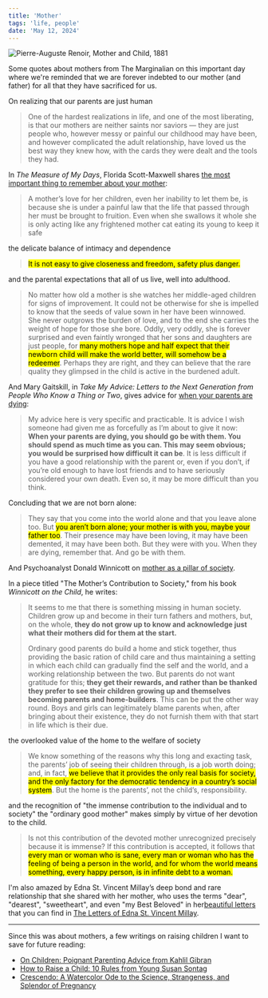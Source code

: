 ```yaml
---
title: 'Mother'
tags: 'life, people'
date: 'May 12, 2024'
---
```


![Pierre-Auguste Renoir, Mother and Child, 1881](/images/mother.png)

Some quotes about mothers from The Marginalian on this important day where we're reminded that we are forever indebted to our mother (and father) for all that they have sacrificed for us.

On realizing that our parents are just human

> One of the hardest realizations in life, and one of the most liberating, is that our mothers are neither saints nor saviors — they are just people who, however messy or painful our childhood may have been, and however complicated the adult relationship, have loved us the best way they knew how, with the cards they were dealt and the tools they had.

In _The Measure of My Days_, Florida Scott-Maxwell shares [the most important thing to remember about your mother](https://www.themarginalian.org/2023/01/10/florida-scott-maxwell-mother/):

> A mother’s love for her children, even her inability to let them be, is because she is under a painful law that the life that passed through her must be brought to fruition. Even when she swallows it whole she is only acting like any frightened mother cat eating its young to keep it safe

the delicate balance of intimacy and dependence

> <mark>It is not easy to give closeness and freedom, safety plus danger.</mark>

and the parental expectations that all of us live, well into adulthood.

> No matter how old a mother is she watches her middle-aged children for signs of improvement. It could not be otherwise for she is impelled to know that the seeds of value sown in her have been winnowed. She never outgrows the burden of love, and to the end she carries the weight of hope for those she bore. Oddly, very oddly, she is forever surprised and even faintly wronged that her sons and daughters are just people, for <mark>many mothers hope and half expect that their newborn child will make the world better, will somehow be a redeemer</mark>. Perhaps they are right, and they can believe that the rare quality they glimpsed in the child is active in the burdened adult.

And Mary Gaitskill, in _Take My Advice: Letters to the Next Generation from People Who Know a Thing or Two_, gives advice for [when your parents are dying](https://www.themarginalian.org/2021/11/11/when-your-parents-are-dying-mary-gaitskill/):

> My advice here is very specific and practicable. It is advice I wish someone had given me as forcefully as I’m about to give it now: **When your parents are dying, you should go be with them. You should spend as much time as you can. This may seem obvious; you would be surprised how difficult it can be**. It is less difficult if you have a good relationship with the parent or, even if you don’t, if you’re old enough to have lost friends and to have seriously considered your own death. Even so, it may be more difficult than you think.

Concluding that we are not born alone:

> They say that you come into the world alone and that you leave alone too. But <mark>you aren’t born alone; your mother is with you, maybe your father too</mark>. Their presence may have been loving, it may have been demented, it may have been both. But they were with you. When they are dying, remember that. And go be with them.

And Psychoanalyst Donald Winnicott on [mother as a pillar of society](https://www.themarginalian.org/2016/05/08/winnicott-mothers-contribution-to-society/).

In a piece titled "The Mother’s Contribution to Society," from his book _Winnicott on the Child_, he writes:

> It seems to me that there is something missing in human society. Children grow up and become in their turn fathers and mothers, but, on the whole, **they do not grow up to know and acknowledge just what their mothers did for them at the start.**
>
> Ordinary good parents do build a home and stick together, thus providing the basic ration of child care and thus maintaining a setting in which each child can gradually find the self and the world, and a working relationship between the two. But parents do not want gratitude for this; **they get their rewards, and rather than be thanked they prefer to see their children growing up and themselves becoming parents and home-builders**. This can be put the other way round. Boys and girls can legitimately blame parents when, after bringing about their existence, they do not furnish them with that start in life which is their due.

the overlooked value of the home to the welfare of society

> We know something of the reasons why this long and exacting task, the parents’ job of seeing their children through, is a job worth doing; and, in fact, <mark>we believe that it provides the only real basis for society, and the only factory for the democratic tendency in a country’s social system</mark>. But the home is the parents’, not the child’s, responsibility.

and the recognition of "the immense contribution to the individual and to society" the "ordinary good mother" makes simply by virtue of her devotion to the child.

> Is not this contribution of the devoted mother unrecognized precisely because it is immense? If this contribution is accepted, it follows that <mark>every man or woman who is sane, every man or woman who has the feeling of being a person in the world, and for whom the world means something, every happy person, is in infinite debt to a woman.</mark>

I'm also amazed by Edna St. Vincent Millay’s deep bond and rare relationship that she shared with her mother, who uses the terms "dear", "dearest", "sweetheart", and even "my Best Beloved" in her[beautiful letters](https://www.themarginalian.org/2013/08/02/edna-st-vincent-millay-love-letter-mother/) that you can find in [The Letters of Edna St. Vincent Millay](https://www.goodreads.com/en/book/show/452228).

---

Since this was about mothers, a few writings on raising children I want to save for future reading:

- [On Children: Poignant Parenting Advice from Kahlil Gibran](https://www.themarginalian.org/2019/09/09/on-children-kahlil-gibran/)
- [How to Raise a Child: 10 Rules from Young Susan Sontag](https://www.themarginalian.org/2012/09/13/susan-sontag-10-rules-for-raising-a-child/)
- [Crescendo: A Watercolor Ode to the Science, Strangeness, and Splendor of Pregnancy](https://www.themarginalian.org/2019/03/20/crescendo-quintavalle-sanna/)
